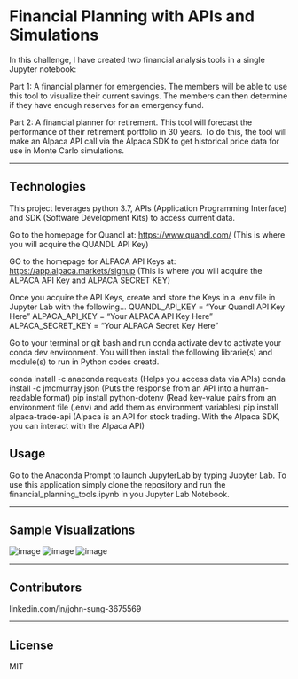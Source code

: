 # Financial Planning with APIs and Simulations

In this challenge, I have created two financial analysis tools in a single Jupyter notebook:

Part 1: A financial planner for emergencies. The members will be able to use this tool to visualize their current savings. The members can then determine if they have enough reserves for an emergency fund.

Part 2: A financial planner for retirement. This tool will forecast the performance of their retirement portfolio in 30 years. To do this, the tool will make an Alpaca API call via the Alpaca SDK to get historical price data for use in Monte Carlo simulations.

---

## Technologies

This project leverages python 3.7, APIs (Application Programming Interface) and SDK (Software Development Kits) to access current data.

Go to the homepage for Quandl at: https://www.quandl.com/ 
    (This is where you will acquire the QUANDL API Key)

GO to the homepage for ALPACA API Keys at: https://app.alpaca.markets/signup 
    (This is where you will acquire the ALPACA API Key and ALPACA SECRET KEY)

Once you acquire the API Keys, create and store the Keys in a .env file in Jupyter Lab with the following... 
    QUANDL_API_KEY = “Your Quandl API Key Here”
    ALPACA_API_KEY = “Your ALPACA API Key Here”
    ALPACA_SECRET_KEY = “Your ALPACA Secret Key Here”

Go to your terminal or git bash and run conda activate dev to activate your conda dev environment. 
You will then install the following librarie(s) and module(s) to run in Python codes creatd.

conda install -c anaconda requests
    (Helps you access data via APIs)
conda install -c jmcmurray json 
    (Puts the response from an API into a human-readable format)
pip install python-dotenv
    (Read key-value pairs from an environment file (.env) and add them as environment variables)
pip install alpaca-trade-api
    (Alpaca is an API for stock trading. With the Alpaca SDK, you can interact with the Alpaca API)

## Usage

Go to the Anaconda Prompt to launch JupyterLab by typing Jupyter Lab. To use this application simply clone the repository and run the financial_planning_tools.ipynb in you Jupyter Lab Notebook.

---

## Sample Visualizations

![image](https://user-images.githubusercontent.com/87351302/139186246-1c03fc0a-328c-4624-80b1-5e21e1dc29c9.png)
![image](https://user-images.githubusercontent.com/87351302/139185981-6c867552-8321-42ae-97a1-8143b3b25504.png)
![image](https://user-images.githubusercontent.com/87351302/139186087-63d0f6b0-d6ec-4ecc-b12e-9ad8c733399f.png)

---

## Contributors


linkedin.com/in/john-sung-3675569


---

## License

MIT
